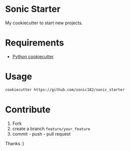 
# Sonic Starter

My cookiecutter to start new projects.

# Requirements

* [Python cookiecutter](https://cookiecutter.readthedocs.io/en/latest/installation.html)

# Usage

```bash
cookiecutter https://github.com/sonic182/sonic_starter
```

# Contribute

1. Fork
2. create a branch `feature/your_feature`
3. commit - push - pull request

Thanks :)
